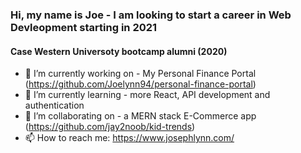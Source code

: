 ### Hi, my name is Joe - I am looking to start a career in Web Devleopment starting in 2021
#### Case Western Universoty bootcamp alumni (2020)

- 🔭 I’m currently working on - My Personal Finance Portal (https://github.com/Joelynn94/personal-finance-portal)
- 🌱 I’m currently learning - more React, API development and authentication
- 👯 I’m collaborating on - a MERN stack E-Commerce app (https://github.com/jay2noob/kid-trends)
- 📫 How to reach me: https://www.josephlynn.com/


<!--
**Joelynn94/joelynn94** is a ✨ _special_ ✨ repository because its `README.md` (this file) appears on your GitHub profile.
-->


